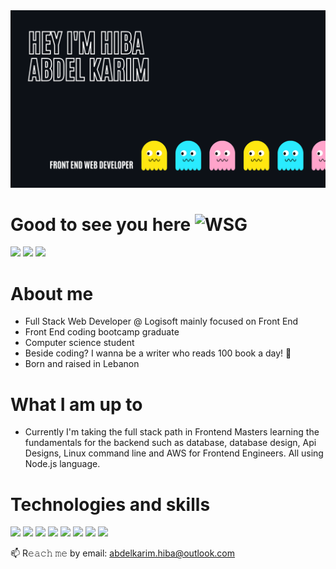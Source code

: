<img src = "banner.png">

# Good to see you here <img src="https://emoji.gg/assets/emoji/6852-wsg.gif" width="35px" alt="WSG">
<a href="https://www.linkedin.com/in/hiba-abdel-karim/" target = "_blank"><img src = "https://img.shields.io/badge/Linkedin-blue?style=for-the-badge"/></a> <a href="https://codepen.io/harkibit" title="codepen" target = "_blank"><img src = "https://img.shields.io/badge/Codepen-lightgrey?style=for-the-badge"/></a> <a href="https://harkibit.medium.com/" title="medium" target = "_blank"> <img src = "https://img.shields.io/badge/Medium-black?style=for-the-badge"/></a>

# About me 
- Full Stack Web Developer @ Logisoft mainly focused on Front End
- Front End coding bootcamp graduate
- Computer science student
- Beside coding? I wanna be a writer who reads 100 book a day! :star2:
- Born and raised in Lebanon

# What I am up to 
- Currently I'm taking the full stack path in Frontend Masters learning the fundamentals for the backend such as database, database design, Api Designs, Linux command line and AWS for Frontend Engineers. All using Node.js language.

# Technologies and skills
<img src = "https://img.shields.io/badge/Reactjs-cornflowerblue?style=for-the-badge"/> <img src = "https://img.shields.io/badge/Sass-fuchsia?style=for-the-badge"/> <img src = "https://img.shields.io/badge/JavaScript-yellow?style=for-the-badge"/> <img src = "https://img.shields.io/badge/Html-orange?style=for-the-badge"/> <img src = "https://img.shields.io/badge/Css-blue?style=for-the-badge"/>  <img src = "https://img.shields.io/badge/Bootstrap-purple?style=for-the-badge"/> <img src = "https://img.shields.io/badge/Nextjs-black?style=for-the-badge"/> <img src = "https://img.shields.io/badge/Strapi-darkorchid?style=for-the-badge"/> 

📫 R𝚎𝚊𝚌𝚑 𝚖𝚎 by email:
abdelkarim.hiba@outlook.com
